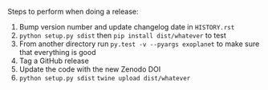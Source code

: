 Steps to perform when doing a release:

1. Bump version number and update changelog date in `HISTORY.rst`
2. `python setup.py sdist` then `pip install dist/whatever` to test
3. From another directory run `py.test -v --pyargs exoplanet` to make sure that everything is good
4. Tag a GitHub release
5. Update the code with the new Zenodo DOI
6. `python setup.py sdist` `twine upload dist/whatever`
